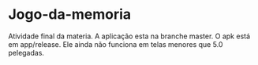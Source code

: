 # Jogo-da-memoria
Atividade final da materia.
A aplicação esta na branche master.
O apk está em app/release.
Ele ainda não funciona em telas menores que 5.0 pelegadas.
